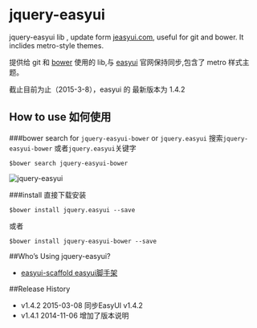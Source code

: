 jquery-easyui
=============

jquery-easyui lib , update form [jeasyui.com](http://www.jeasyui.com/), useful for git and bower.
It inclides metro-style themes.

提供给 git 和 [bower](http://bower.io) 使用的 lib,与 [easyui](http://www.jeasyui.com/) 官网保持同步,包含了 metro 样式主题。

截止目前为止（2015-3-8），easyui 的 最新版本为 1.4.2

## How to use 如何使用

###bower search for `jquery-easyui-bower` or `jquery.easyui` 搜索`jquery-easyui-bower` 或者`jquery.easyui`关键字

	$bower search jquery-easyui-bower

![jquery-easyui](http://i1288.photobucket.com/albums/b484/waylau/waylau%20blog/easyui_zps899e00b7.jpg)

###install 直接下载安装

	$bower install jquery.easyui --save

或者

	$bower install jquery-easyui-bower --save

##Who’s Using jquery-easyui?

* [easyui-scaffold easyui脚手架](https://github.com/waylau/easyui-scaffold)

##Release History
* v1.4.2  2015-03-08 同步EasyUI v1.4.2
* v1.4.1  2014-11-06 增加了版本说明
